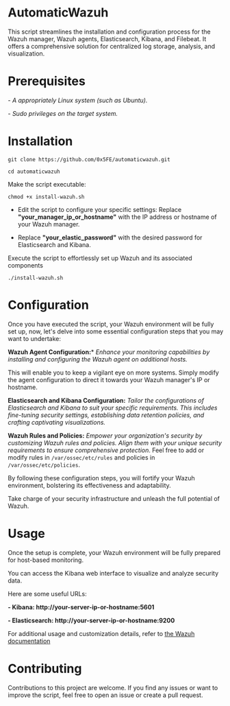# AutomaticWazuh

This script streamlines the installation and configuration process for the Wazuh manager, Wazuh agents, Elasticsearch, Kibana, and Filebeat. It offers a comprehensive solution for centralized log storage, analysis, and visualization.

# Prerequisites

*- A appropriately Linux system (such as Ubuntu).*

*- Sudo privileges on the target system.*

# Installation

`git clone https://github.com/0x5FE/automaticwazuh.git`

`cd automaticwazuh`

Make the script executable:

`chmod +x install-wazuh.sh`

- Edit the script to configure your specific settings: Replace **"your_manager_ip_or_hostname"** with the IP address or hostname of your Wazuh manager.   

- Replace **"your_elastic_password"** with the desired password for Elasticsearch and Kibana.

Execute the script to effortlessly set up Wazuh and its associated components

`./install-wazuh.sh`

# Configuration

Once you have executed the script, your Wazuh environment will be fully set up, now, let's delve into some essential configuration steps that you may want to undertake:

**Wazuh Agent Configuration:*** *Enhance your monitoring capabilities by installing and configuring the Wazuh agent on additional hosts.*

This will enable you to keep a vigilant eye on more systems. Simply modify the agent configuration to direct it towards your Wazuh manager's IP or hostname.

**Elasticsearch and Kibana Configuration:** *Tailor the configurations of Elasticsearch and Kibana to suit your specific requirements. This includes fine-tuning security settings, establishing data retention policies, and crafting captivating visualizations.*

**Wazuh Rules and Policies:** *Empower your organization's security by customizing Wazuh rules and policies. Align them with your unique security requirements to ensure comprehensive protection*. Feel free to add or modify rules in `/var/ossec/etc/rules` and policies in `/var/ossec/etc/policies`.

By following these configuration steps, you will fortify your Wazuh environment, bolstering its effectiveness and adaptability. 

Take charge of your security infrastructure and unleash the full potential of Wazuh.

# Usage

Once the setup is complete, your Wazuh environment will be fully prepared for host-based monitoring. 

You can access the Kibana web interface to visualize and analyze security data. 

Here are some useful URLs:

**- Kibana: http://your-server-ip-or-hostname:5601**

**- Elasticsearch: http://your-server-ip-or-hostname:9200**

For additional usage and customization details, refer to [the Wazuh documentation](https://documentation.wazuh.com/current/) 

# Contributing

Contributions to this project are welcome. If you find any issues or want to improve the script, feel free to open an issue or create a pull request.
